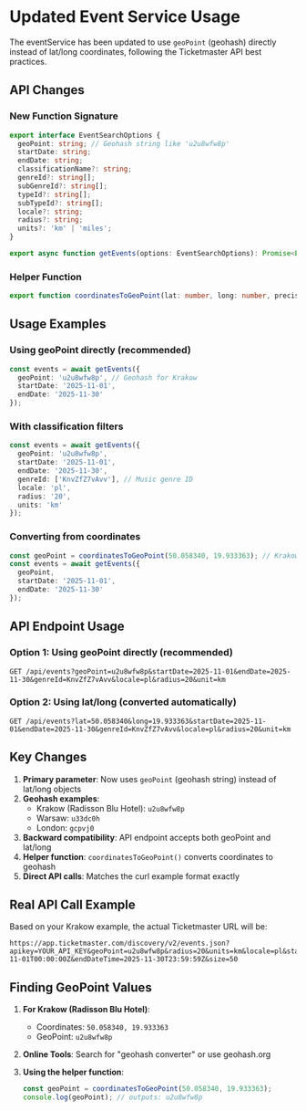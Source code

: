 # Updated Event Service Usage

The eventService has been updated to use `geoPoint` (geohash) directly instead of lat/long coordinates, following the Ticketmaster API best practices.

## API Changes

### New Function Signature

```typescript
export interface EventSearchOptions {
  geoPoint: string; // Geohash string like 'u2u8wfw8p'
  startDate: string;
  endDate: string;
  classificationName?: string;
  genreId?: string[];
  subGenreId?: string[];
  typeId?: string[];
  subTypeId?: string[];
  locale?: string;
  radius?: string;
  units?: 'km' | 'miles';
}

export async function getEvents(options: EventSearchOptions): Promise<Event[]>
```

### Helper Function

```typescript
export function coordinatesToGeoPoint(lat: number, long: number, precision = 9): string
```

## Usage Examples

### Using geoPoint directly (recommended)
```typescript
const events = await getEvents({
  geoPoint: 'u2u8wfw8p', // Geohash for Krakow
  startDate: '2025-11-01',
  endDate: '2025-11-30'
});
```

### With classification filters
```typescript
const events = await getEvents({
  geoPoint: 'u2u8wfw8p',
  startDate: '2025-11-01',
  endDate: '2025-11-30',
  genreId: ['KnvZfZ7vAvv'], // Music genre ID
  locale: 'pl',
  radius: '20',
  units: 'km'
});
```

### Converting from coordinates
```typescript
const geoPoint = coordinatesToGeoPoint(50.058340, 19.933363); // Krakow coordinates
const events = await getEvents({
  geoPoint,
  startDate: '2025-11-01',
  endDate: '2025-11-30'
});
```

## API Endpoint Usage

### Option 1: Using geoPoint directly (recommended)
```
GET /api/events?geoPoint=u2u8wfw8p&startDate=2025-11-01&endDate=2025-11-30&genreId=KnvZfZ7vAvv&locale=pl&radius=20&unit=km
```

### Option 2: Using lat/long (converted automatically)
```
GET /api/events?lat=50.058340&long=19.933363&startDate=2025-11-01&endDate=2025-11-30&genreId=KnvZfZ7vAvv&locale=pl&radius=20&unit=km
```

## Key Changes

1. **Primary parameter**: Now uses `geoPoint` (geohash string) instead of lat/long objects
2. **Geohash examples**:
   - Krakow (Radisson Blu Hotel): `u2u8wfw8p`
   - Warsaw: `u33dc0h`
   - London: `gcpvj0`
3. **Backward compatibility**: API endpoint accepts both geoPoint and lat/long
4. **Helper function**: `coordinatesToGeoPoint()` converts coordinates to geohash
5. **Direct API calls**: Matches the curl example format exactly

## Real API Call Example

Based on your Krakow example, the actual Ticketmaster URL will be:

```
https://app.ticketmaster.com/discovery/v2/events.json?apikey=YOUR_API_KEY&geoPoint=u2u8wfw8p&radius=20&units=km&locale=pl&startDateTime=2025-11-01T00:00:00Z&endDateTime=2025-11-30T23:59:59Z&size=50
```

## Finding GeoPoint Values

1. **For Krakow (Radisson Blu Hotel)**:
   - Coordinates: `50.058340, 19.933363`
   - GeoPoint: `u2u8wfw8p`

2. **Online Tools**: Search for "geohash converter" or use geohash.org

3. **Using the helper function**:
   ```typescript
   const geoPoint = coordinatesToGeoPoint(50.058340, 19.933363);
   console.log(geoPoint); // outputs: u2u8wfw8p
   ```